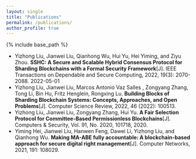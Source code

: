 ```yaml
---
layout: single
title: "Publications"
permalink: /publications/
author_profile: true
---
```


{% include base_path %}

- Yizhong Liu, Jianwei Liu, Qianhong Wu, Hui Yu, Hei Yiming, and Ziyu Zhou. **SSHC: A Secure and Scalable Hybrid Consensus Protocol for Sharding Blockchains with a Formal Security Framework**[J]. IEEE Transactions on Dependable and Secure Computing, 2022, 19(3): 2070-2088. 2022-05-01
- Yizhong Liu, Jianwei Liu, Marcos Antonio Vaz Salles , Zongyang Zhang, Tong Li, Bin Hu, Fritz Henglein, Rongxing Lu. **Building Blocks of Sharding Blockchain Systems: Concepts, Approaches, and Open Problems**[J]. Computer Science Review, 2022, 46 (2022): 100513.
- Yizhong Liu, Jianwei Liu, Zongyang Zhang, Hui Yu. **A Fair Selection Protocol for Committee-Based Permissionless Blockchains**[J]. Computers & Security, Vol. 91, No. 2020, 101718, 2020.
- Yiming Hei, Jianwei Liu, Hanwen Feng, Dawei Li, Yizhong Liu, and Qianhong Wu. **Making MA-ABE fully accountable: A blockchain-based approach for secure digital right management**[J]. Computer Networks, 2021, 191: 108029. 


